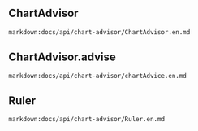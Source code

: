 ## ChartAdvisor
`markdown:docs/api/chart-advisor/ChartAdvisor.en.md`

## ChartAdvisor.advise
`markdown:docs/api/chart-advisor/chartAdvice.en.md`

## Ruler
`markdown:docs/api/chart-advisor/Ruler.en.md`
